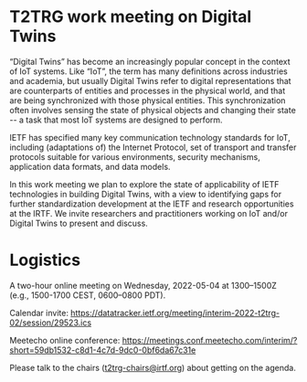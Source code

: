 # T2TRG work meeting on Digital Twins

“Digital Twins” has become an increasingly popular concept in the context of IoT systems. Like “IoT”, the term has many definitions across industries and academia, but usually Digital Twins refer to digital representations that are counterparts of entities and processes in the physical world, and that are being synchronized with those physical entities. This synchronization often involves sensing the state of physical objects and changing their state -- a task that most IoT systems are designed to perform.

IETF has specified many key communication technology standards for IoT, including (adaptations of) the Internet Protocol, set of transport and transfer protocols suitable for various environments, security mechanisms, application data formats, and data models.

In this work meeting we plan to explore the state of applicability of IETF technologies in building Digital Twins, with a view to identifying gaps for further standardization development at the IETF and research opportunities at the IRTF. We invite researchers and practitioners working on IoT and/or Digital Twins to present and discuss.

# Logistics

A two-hour online meeting on Wednesday, 2022-05-04 at 1300–1500Z 
(e.g., 1500-1700 CEST, 0600–0800 PDT).

Calendar invite: https://datatracker.ietf.org/meeting/interim-2022-t2trg-02/session/29523.ics

Meetecho online conference: https://meetings.conf.meetecho.com/interim/?short=59db1532-c8d1-4c7d-9dc0-0bf6da67c31e

Please talk to the chairs (t2trg-chairs@irtf.org) about getting on the agenda.
